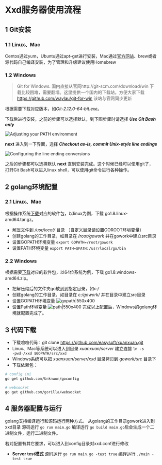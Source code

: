 # Xxd服务器使用流程
## 1 Git安装
### 1.1 Linux、Mac
Centos通过yum，Ubuntu通过apt-get进行安装，Mac通过[官方网站](https://git-scm.com/downloads)、brew或者源代码自己编译安装，为了管理和升级建议使用Homebrew

### 1.2 Windows
>Git for Windows. 国内直接从官网http://git-scm.com/download/win 下载比较困难，需要翻墙。这里提供一个国内的下载站，方便大家下载 https://github.com/waylau/git-for-win 该站与官网同步更新

根据需要下载对应版本，如*Git-2.12.0-64-bit.exe*。

下载后进行安装，之前的步骤可以选择默认，到下图步骤时请选择 ***Use Git Bash only***

![Adjusting your PATH environment](http://img.sinkiot.com/xxdUserManual/25806493_1345448675558S.jpg)

**next** 进入到一下界面，选择 ***Checkout as-is, commit Unix-style line endings***

![Configuring the line ending conversions](http://img.sinkiot.com/xxdUserManual/25806493_134544868979mf.jpg)

之后的步骤都可以选择默认 **next** 直到安装完成。这个时候已经可以使用git了， 打开Git Bash可以进入linux shell，可以使用git命令进行各种操作。

## 2 golang环境配置
### 2.1 Linux、Mac
根据操作系统[下载](http://www.golangtc.com/download)对应的软件包，以linux为例，下载 go1.8.linux-amd64.tar.gz。

* 解压文件到 */usr/local/* 目录 （自定义目录请设置GOROOT环境变量）
* 创建golang的工作目录，如目录在 */root/gowork* 并在gowork中建立src目录
* 设置GOPATH环境变量 `export GOPATH=/root/gowork`
* 设置PATH环境变量 `export PATH=$PATH:/usr/local/go/bin`

### 2.2 Windows
根据需要[下载](http://www.golangtc.com/download)对应的软件包，以64位系统为例，下载 go1.8.windows-amd64.zip。

* 把解压缩后的文件夹go放到到指定目录，如*c:/*
* 创建golang的工作目录，如目录在 *c:/gowork/* 并在目录中建立src目录
* 设置GOPATH环境变量
   ![gopath|550x400](http://img.sinkiot.com/xxdUserManual/20170418144924_gopath.png)
* 设置Path环境变量
   ![path|550x400](http://img.sinkiot.com/xxdUserManual/20170418145032_path.png)
   完成以上配置后，Windows的golang环境就配置完成了。

## 3 代码下载
* 下载喧喧代码：git clone https://github.com/easysoft/xuanxuan.git 
* Linux、Mac等系统可以进入到目录 *xuanxuan/server* 建立连接 `ln -s  ·pwd·/xxd $GOPATH/src/xxd`
* Windows系统可以把 *xuanxuan/server/xxd* 目录拷贝到 *gowork/src* 目录下
* 下载依赖包：
```bash
# config ini
go get github.com/Unknwon/goconfig

# websocket
go get github.com/gorilla/websocket
```

## 4 服务器配置与运行
golang支持编译运行和源码运行两种方式。
从golang的工作目录gowork进入到xxd目录
源码运行 `go run main.go`
编译运行 `go build main.go`后会生成一个二进制文件，运行二进制文件。

若对配置有其它要求，可以进入到config目录对xxd.conf进行修改

* **Server test模式**
  源码运行 `go run main.go -test true`
  编译运行 `./main -test true`
